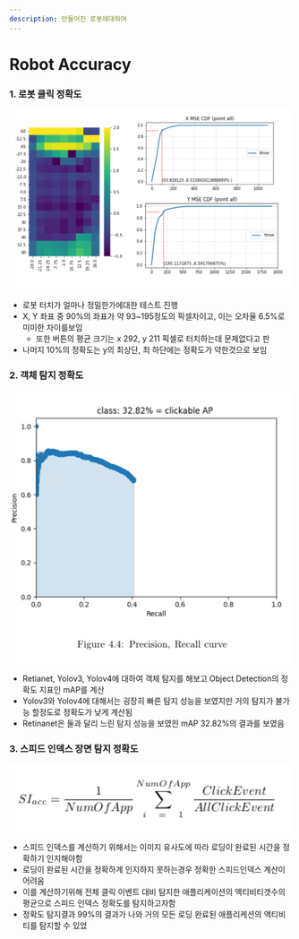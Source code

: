```yaml
---
description: 만들어진 로봇에대하여
---
```


# Robot Accuracy

### 1. 로봇 클릭 정확도

![&#xC804;&#xCCB4; &#xC88C;&#xD45C;&#xC5D0;&#xB300;&#xD55C; &#xB85C;&#xBD07; &#xD074;&#xB9AD; &#xC815;&#xD655;&#xB3C4;\(&#xC88C;\) &#xC640; x&#xCD95;&#xACFC; y&#xCD95;&#xC5D0;&#xB300;&#xD55C; MSE](../.gitbook/assets/image%20%2813%29.png)

* 로봇 터치가 얼마나 정밀한가에대한 테스트 진행
* X, Y 좌표 중 90%의 좌표가 약 93~195정도의 픽셀차이고, 이는 오차율 6.5%로 미미한 차이를보임
  * 또한 버튼의 평균 크기는 x 292, y 211 픽셀로 터치하는데 문제없다고 판
* 나머지 10%의 정확도는 y의 최상단, 최 하단에는 정확도가 약한것으로 보임

### 2. 객체 탐지 정확도

![&#xC815;&#xBC00;&#xB3C4;-&#xC7AC;&#xD604;&#xC728; &#xCEE4;&#xBE0C;](../.gitbook/assets/image%20%2818%29.png)

* Retianet, Yolov3, Yolov4에 대하여 객체 탐지를 해보고 Object Detection의 정확도 지표인 mAP를 계산
* Yolov3와 Yolov4에 대해서는 굉장히 빠른 탐지 성능을 보였지만 거의 탐지가 불가능 할정도로 정확도가 낮게 계산됨
* Retinanet은 둘과 달리 느린 탐지 성능을 보였읜 mAP 32.82%의 결과를 보였음

### 3. 스피드 인덱스 장면 탐지 정확도 

![&#xC2A4;&#xD53C;&#xB4DC;&#xC778;&#xB371;&#xC2A4; &#xC7A5;&#xBA74; &#xD0D0;&#xC9C0; &#xC815;&#xD655;&#xB3C4; &#xACF5;&#xC2DD;](../.gitbook/assets/image%20%2811%29.png)

* 스피드 인덱스를 계산하기 위해서는 이미지 유사도에 따라 로딩이 완료된 시간을 정확하기 인지해야함
* 로딩이 완료된 시간을 정확하계 인지하지 못하는경우 정확한 스피드인덱스 계산이 어려움
* 이를 계산하기위해 전체 클릭 이벤트 대비 탐지한 애플리케이션의 액티비티갯수의 평균으로 스피드 인덱스 정확도를 탐지하고자함
* 정확도 탐지결과 99%의 결과가 나와 거의 모든 로딩 완료된 애플리케션의 액티비티를 탐지할 수 있었

